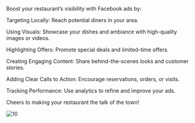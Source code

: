 Boost your restaurant’s visibility with Facebook ads by:

Targeting Locally: Reach potential diners in your area.

Using Visuals: Showcase your dishes and ambiance with high-quality images or videos.

Highlighting Offers: Promote special deals and limited-time offers.

Creating Engaging Content: Share behind-the-scenes looks and customer stories.

Adding Clear Calls to Action: Encourage reservations, orders, or visits.

Tracking Performance: Use analytics to refine and improve your ads.

Cheers to making your restaurant the talk of the town!


![10](https://github.com/user-attachments/assets/85a0c347-7fb4-45d3-8603-f59757871326)


